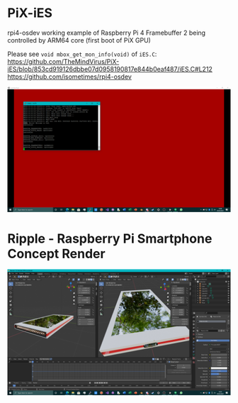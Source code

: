# PiX-iES
rpi4-osdev working example of Raspberry Pi 4 Framebuffer 2 being controlled by ARM64 core (first boot of PiX GPU)

Please see `void mbox_get_mon_info(void)` of `iES.C`: https://github.com/TheMindVirus/PiX-iES/blob/853cd919126dbbe07d0958190817e844b0eaf487/iES.C#L212
https://github.com/isometimes/rpi4-osdev

![alt text](https://github.com/TheMindVirus/PiX-iES/blob/main/SCREENSHOTS/second-monitor.png)

# Ripple - Raspberry Pi Smartphone Concept Render
![alt text](https://github.com/TheMindVirus/PiX-iES/blob/main/SCREENSHOTS/Ripple-Phone.png)
